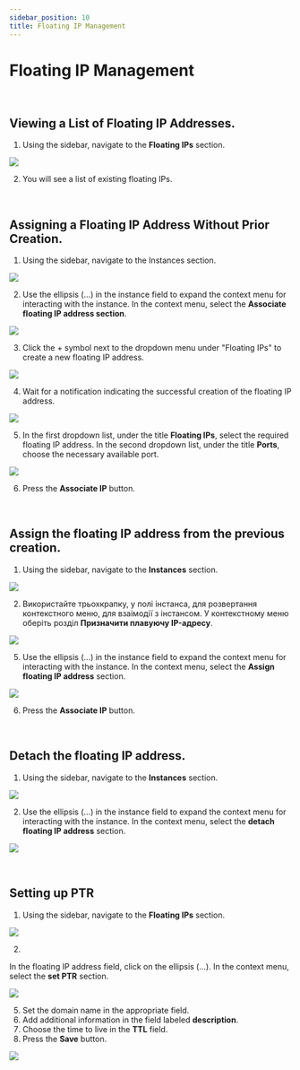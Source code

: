 ```yaml
---
sidebar_position: 10
title: Floating IP Management
---
```



# Floating IP Management


<br />

## Viewing a List of Floating IP Addresses.
1. Using the sidebar, navigate to the **Floating IPs** section.

![](../img/i-float-ip-1.png)

2. You will see a list of existing floating IPs.


<br />

## Assigning a Floating IP Address Without Prior Creation.
1. Using the sidebar, navigate to the Instances section.

![](../img/i-float-ip-1.png)

2. Use the ellipsis (...) in the instance field to expand the context menu for interacting with the instance.
In the context menu, select the **Associate floating IP address section**.

![](../img/i-float-ip-13.png)

3. Click the + symbol next to the dropdown menu under "Floating IPs" to create a new floating IP address.

![](../img/i-float-ip-11.png)

4. Wait for a notification indicating the successful creation of the floating IP address.

![](../img/i-float-ip-7.png)

5. In the first dropdown list, under the title **Floating IPs**, select the required floating IP address.
In the second dropdown list, under the title **Ports**, choose the necessary available port.

![](../img/i-float-ip-14.png)

6.  Press the **Associate IP** button.


<br />

## Assign the floating IP address from the previous creation.
1. Using the sidebar, navigate to the **Instances** section.


![](../img/i-float-ip-1.png)

2. Використайте трьохкрапку, у полі інстанса, для розвертання контекстного меню, для взаімодії з інстансом. 
У контекстному меню оберіть розділ **Призначити плавуючу IP-адресу**.

![](../img/i-float-ip-13.png)

5. Use the ellipsis (...) in the instance field to expand the context menu for interacting with the instance. In the context menu, select the **Assign floating IP address** section.

![](../img/i-float-ip-14.png)

6.  Press the **Associate IP** button.


<br />

## Detach the floating IP address.
1. Using the sidebar, navigate to the **Instances** section.

![](../img/i-float-ip-1.png)

2. Use the ellipsis (...) in the instance field to expand the context menu for interacting with the instance. In the context menu, select the **detach floating IP address** section.

![](../img/i-float-ip-15.png)


<br />

## Setting up PTR
1. Using the sidebar, navigate to the **Floating IPs** section.

![](../img/i-float-ip-1.png)

2. 
In the floating IP address field, click on the ellipsis (...). In the context menu, select the **set PTR** section.

![](../img/i-float-ip-16.png)

5. Set the domain name in the appropriate field.
6. Add additional information in the field labeled **description**.
7. Choose the time to live in the **TTL** field.
8. Press the **Save** button.

![](../img/i-float-ip-17.png)
